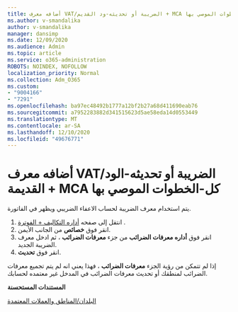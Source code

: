 ```yaml
---
title: أضافه معرف VAT/الضريبة أو تحديثه-ود القديم + MCA كل _ الخطوات الموصي بها
ms.author: v-smandalika
author: v-smandalika
manager: dansimp
ms.date: 12/09/2020
ms.audience: Admin
ms.topic: article
ms.service: o365-administration
ROBOTS: NOINDEX, NOFOLLOW
localization_priority: Normal
ms.collection: Adm_O365
ms.custom:
- "9004166"
- "7291"
ms.openlocfilehash: ba97ec48492b1777a12bf2b27a68d411690eab76
ms.sourcegitcommit: a7952283882d341515623d5ae58eda14d0553449
ms.translationtype: MT
ms.contentlocale: ar-SA
ms.lasthandoff: 12/10/2020
ms.locfileid: "49676771"
---
```

# <a name="add-or-update-vattax-id---legacy-wd--mca-cl---recommended-steps"></a>أضافه معرف VAT/الضريبة أو تحديثه-الود القديمة + MCA كل-الخطوات الموصي بها

يتم استخدام معرف الضريبة لحساب الاعفاء الضريبي ويظهر في الفاتورة.

1. انتقل إلى صفحه [أداره التكاليف + الفوترة](https://ms.portal.azure.com/#blade/Microsoft_Azure_GTM/ModernBillingMenuBlade/Overview) . 
2. انقر فوق **خصائص** من الجانب الأيمن. 
3. انقر فوق **أداره معرفات الضرائب** من جزء **معرفات الضرائب** ، ثم ادخل معرف الضريبة الجديد.
4. انقر فوق **تحديث**. 

إذا لم تتمكن من رؤية الجزء **معرفات الضرائب** ، فهذا يعني انه لم يتم تجميع معرفات الضرائب لمنطقك أو تحديث معرفات الضرائب في المدخل غير معتمده لحسابك.

**المستندات المستحسنة**

[البلدان/المناطق والعملات المعتمدة](https://azure.microsoft.com/pricing/faq/)

